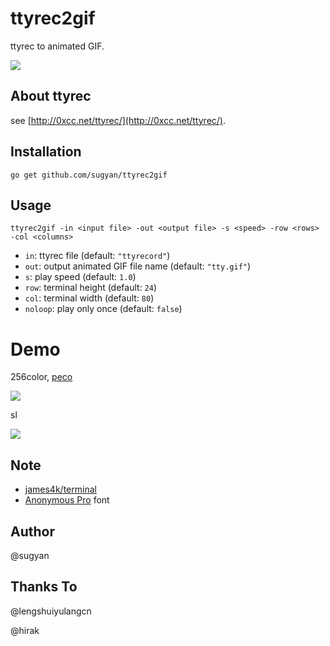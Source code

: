 ttyrec2gif
==========

ttyrec to animated GIF.

![](https://cloud.githubusercontent.com/assets/80381/3735009/5fa96246-171f-11e4-9089-e8e8daec308c.gif)


About ttyrec
------------

see [http://0xcc.net/ttyrec/](http://0xcc.net/ttyrec/).


Installation
------------

    go get github.com/sugyan/ttyrec2gif


Usage
-----

    ttyrec2gif -in <input file> -out <output file> -s <speed> -row <rows> -col <columns>

* `in`: ttyrec file (default: `"ttyrecord"`)
* `out`: output animated GIF file name (default: `"tty.gif"`)
* `s`: play speed (default: `1.0`)
* `row`: terminal height (default: `24`)
* `col`: terminal width (default: `80`)
* `noloop`: play only once (default: `false`)


Demo
====

256color, [peco](https://github.com/peco/peco)

![](https://cloud.githubusercontent.com/assets/80381/3735011/637e1d8a-171f-11e4-9d1b-4b5da5456378.gif)


sl

![](https://cloud.githubusercontent.com/assets/80381/3745301/b8836604-17a7-11e4-85d7-0441d875e486.gif)


Note
----

- [james4k/terminal](https://github.com/james4k/terminal)
- [Anonymous Pro](http://www.marksimonson.com/fonts/view/anonymous-pro) font


Author
------

@sugyan


Thanks To
---------

@lengshuiyulangcn

@hirak
